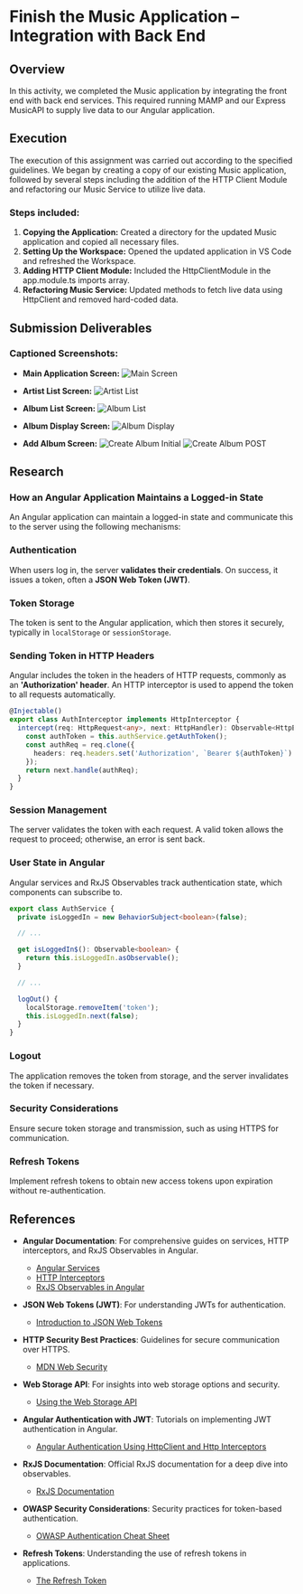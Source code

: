 # Finish the Music Application – Integration with Back End

## Overview

In this activity, we completed the Music application by integrating the front end with back end services. This required running MAMP and our Express MusicAPI to supply live data to our Angular application.

## Execution

The execution of this assignment was carried out according to the specified guidelines. We began by creating a copy of our existing Music application, followed by several steps including the addition of the HTTP Client Module and refactoring our Music Service to utilize live data.

### Steps included:

1. **Copying the Application:** Created a directory for the updated Music application and copied all necessary files.
2. **Setting Up the Workspace:** Opened the updated application in VS Code and refreshed the Workspace.
3. **Adding HTTP Client Module:** Included the HttpClientModule in the app.module.ts imports array.
4. **Refactoring Music Service:** Updated methods to fetch live data using HttpClient and removed hard-coded data.

## Submission Deliverables

### Captioned Screenshots:

- **Main Application Screen:**
  ![Main Screen](https://github.com/omniV1/CST-391/blob/main/docs/activity4/screenshots/main-screen.png)

- **Artist List Screen:**
  ![Artist List](https://github.com/omniV1/CST-391/blob/main/docs/activity4/screenshots/artist-list.png)
  
- **Album List Screen:**
 ![Album List](https://github.com/omniV1/CST-391/blob/main/docs/activity4/screenshots/album-list.png)

- **Album Display Screen:**
![Album Display](https://github.com/omniV1/CST-391/blob/main/docs/activity4/screenshots/album-display.png)

- **Add Album Screen:**
 ![Create Album Initial](https://github.com/omniV1/CST-391/blob/main/docs/activity4/screenshots/create-album-inital.png)
 ![Create Album POST](https://github.com/omniV1/CST-391/blob/main/docs/activity4/screenshots/create-album-POST.png)

## Research

### How an Angular Application Maintains a Logged-in State

An Angular application can maintain a logged-in state and communicate this to the server using the following mechanisms:

### Authentication
When users log in, the server **validates their credentials**. On success, it issues a token, often a **JSON Web Token (JWT)**.

### Token Storage
The token is sent to the Angular application, which then stores it securely, typically in `localStorage` or `sessionStorage`.

### Sending Token in HTTP Headers
Angular includes the token in the headers of HTTP requests, commonly as an **'Authorization' header**. An HTTP interceptor is used to append the token to all requests automatically.

```typescript
@Injectable()
export class AuthInterceptor implements HttpInterceptor {
  intercept(req: HttpRequest<any>, next: HttpHandler): Observable<HttpEvent<any>> {
    const authToken = this.authService.getAuthToken();
    const authReq = req.clone({
      headers: req.headers.set('Authorization', `Bearer ${authToken}`)
    });
    return next.handle(authReq);
  }
}
```

### Session Management
The server validates the token with each request. A valid token allows the request to proceed; otherwise, an error is sent back.

### User State in Angular
Angular services and RxJS Observables track authentication state, which components can subscribe to.

```typescript
export class AuthService {
  private isLoggedIn = new BehaviorSubject<boolean>(false);

  // ...

  get isLoggedIn$(): Observable<boolean> {
    return this.isLoggedIn.asObservable();
  }

  // ...

  logOut() {
    localStorage.removeItem('token');
    this.isLoggedIn.next(false);
  }
}
```

### Logout
The application removes the token from storage, and the server invalidates the token if necessary.

### Security Considerations
Ensure secure token storage and transmission, such as using HTTPS for communication.

### Refresh Tokens
Implement refresh tokens to obtain new access tokens upon expiration without re-authentication.

## References

- **Angular Documentation**: For comprehensive guides on services, HTTP interceptors, and RxJS Observables in Angular.
  - [Angular Services](https://angular.io/guide/architecture-services)
  - [HTTP Interceptors](https://angular.io/guide/http#intercepting-requests-and-responses)
  - [RxJS Observables in Angular](https://angular.io/guide/observables)

- **JSON Web Tokens (JWT)**: For understanding JWTs for authentication.
  - [Introduction to JSON Web Tokens](https://jwt.io/introduction/)

- **HTTP Security Best Practices**: Guidelines for secure communication over HTTPS.
  - [MDN Web Security](https://developer.mozilla.org/en-US/docs/Web/Security)

- **Web Storage API**: For insights into web storage options and security.
  - [Using the Web Storage API](https://developer.mozilla.org/en-US/docs/Web/API/Web_Storage_API)

- **Angular Authentication with JWT**: Tutorials on implementing JWT authentication in Angular.
  - [Angular Authentication Using HttpClient and Http Interceptors](https://blog.angular-university.io/angular-jwt-authentication/)

- **RxJS Documentation**: Official RxJS documentation for a deep dive into observables.
  - [RxJS Documentation](https://rxjs.dev/guide/overview)

- **OWASP Security Considerations**: Security practices for token-based authentication.
  - [OWASP Authentication Cheat Sheet](https://cheatsheetseries.owasp.org/cheatsheets/Authentication_Cheat_Sheet.html)

- **Refresh Tokens**: Understanding the use of refresh tokens in applications.
  - [The Refresh Token](https://auth0.com/learn/refresh-tokens/)
